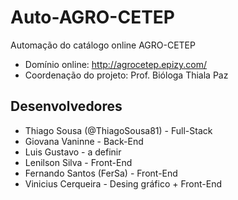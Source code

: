 # Auto-AGRO-CETEP
Automação do catálogo online AGRO-CETEP
- Domínio online: http://agrocetep.epizy.com/
- Coordenação do projeto: Prof. Bióloga Thiala Paz
## Desenvolvedores
- Thiago Sousa (@ThiagoSousa81) - Full-Stack
- Giovana Vaninne - Back-End
- Luis Gustavo - a definir
- Lenilson Silva - Front-End
- Fernando Santos (FerSa) - Front-End
- Vinicius Cerqueira - Desing gráfico + Front-End
